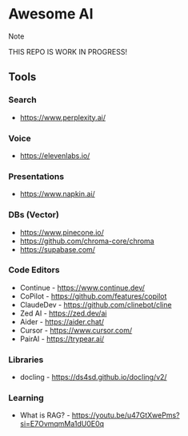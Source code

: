 # Awesome AI

> [!NOTE]  
> THIS REPO IS WORK IN PROGRESS!


## Tools 
### Search
- https://www.perplexity.ai/

### Voice
- https://elevenlabs.io/

### Presentations
- https://www.napkin.ai/

### DBs (Vector)
- https://www.pinecone.io/
- https://github.com/chroma-core/chroma
- https://supabase.com/

### Code Editors
- Continue - https://www.continue.dev/ 
- CoPilot - https://github.com/features/copilot
- ClaudeDev - https://github.com/clinebot/cline
- Zed AI - https://zed.dev/ai 
- Aider - https://aider.chat/ 
- Cursor - https://www.cursor.com/
- PairAI - https://trypear.ai/

### Libraries
- docling - https://ds4sd.github.io/docling/v2/ 

### Learning
- What is RAG? - https://youtu.be/u47GtXwePms?si=E7OvmqmMa1dU0E0q


